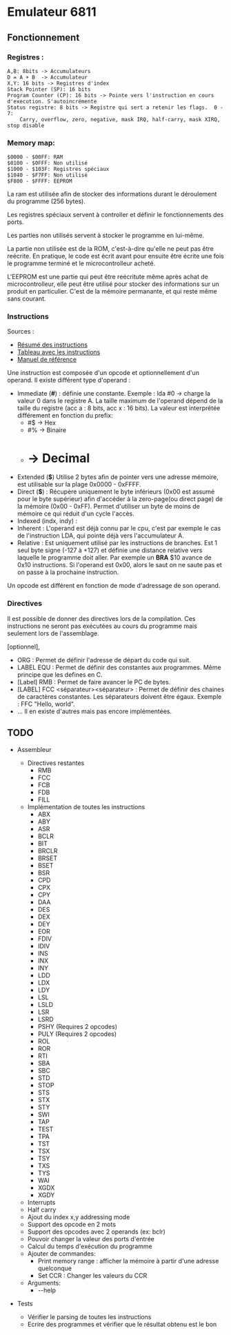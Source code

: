 # Emulateur 6811

## Fonctionnement

### Registres :
    A,B: 8bits -> Accumulateurs
    D = A + B  -> Accumulateur
    X,Y: 16 bits -> Registres d'index
    Stack Pointer (SP): 16 bits
    Program Counter (CP): 16 bits -> Pointe vers l'instruction en cours d'execution. S'autoincrémente
    Status registre: 8 bits -> Registre qui sert a retenir les flags.  0 - 7:
        Carry, overflow, zero, negative, mask IRQ, half-carry, mask XIRQ, stop disable

### Memory map:
    $0000 - $00FF: RAM
    $0100 - $0FFF: Non utilisé
    $1000 - $103F: Registres spéciaux
    $1040 - $F7FF: Non utilisé
    $F800 - $FFFF: EEPROM

La ram est utilisée afin de stocker des informations durant le déroulement du programme (256 bytes).

Les registres spéciaux servent à controller et définir le fonctionnements des ports.

Les parties non utilisés servent à stocker le programme en lui-même.

La partie non utilisée est de la ROM, c'est-à-dire qu'elle ne peut pas être reécrite. En pratique, le code est écrit avant pour ensuite être écrite une fois le programme terminé et le microcontrolleur acheté.

L'EEPROM est une partie qui peut être reécritute même après achat de microcontrolleur, elle peut être utilisé pour stocker des informations sur un produit en particulier. C'est de la mémoire permanante, et qui reste même sans courant.

### Instructions

Sources :
- [Résumé des instructions](http://www.science.smith.edu/dftwiki/images/9/9e/CSC270_Assembly_Instructions.pdf)
- [Tableau avec les instructions](http://www.dee.ufrj.br/microproc/HC11/68hc11ur.pdf)
- [Manuel de référence](https://www.nxp.com/docs/en/reference-manual/M68HC11RM.pdf)

Une instruction est composée d'un opcode et optionnellement d'un operand.
Il existe différent type d'operand :

- Immediate (**#**) : définie une constante.
Exemple : lda #0 -> charge la valeur 0 dans le registre A. La taille maximum de l'operand dépend de la taille du registre (acc a : 8 bits, acc x : 16 bits). La valeur est interprétée différement en fonction du prefix:
    - #$ -> Hex
    - #% -> Binaire
    - #  -> Decimal
- Extended (**$**) Utilise 2 bytes afin de pointer vers une adresse mémoire, est utilisable sur la plage 0x0000 - 0xFFFF.
- Direct (**$**) : Récupère uniquement le byte inférieurs (0x00 est assumé pour le byte supérieur) afin d'accéder à la zero-page(ou direct page) de la mémoire (0x00 - 0xFF). Permet d'utiliser un byte de moins de mémoire ce qui réduit d'un cycle l'accès.
- Indexed (indx, indy) :
- Inherent : L'operand est déjà connu par le cpu, c'est par exemple le cas de l'instruction LDA, qui pointe déjà vers l'accumulateur A.
- Relative : Est uniquement utilisé par les instructions de branches. Est 1 seul byte signe (-127 à +127) et définie une distance relative vers laquelle le programme doit aller. Par exemple un **BRA** $10 avance de 0x10 instructions. Si l'operand est 0x00, alors le saut on ne saute pas et on passe à la prochaine instruction.

Un opcode est différent en fonction de mode d'adressage de son operand.

### Directives
Il est possible de donner des directives lors de la compilation. Ces instructions ne seront pas exécutées au cours du programme mais seulement lors de l'assemblage.

[optionnel], <obligatoire>

- ORG <expression> : Permet de définir l'adresse de départ du code qui suit.
- LABEL EQU <expression> : Permet de définir des constantes aux programmes. Même principe que les defines en C.
- [Label] RMB <expression> : Permet de faire avancer le PC de <expression> bytes.
- [LABEL] FCC <séparateur><string><séparateur> : Permet de définir des chaines de caractères constantes. Les séparateurs doivent être égaux. Exemple : FFC "Hello, world".
- ... Il en existe d'autres mais pas encore implémentées.

## TODO
- Assembleur
    - Directives restantes
        - RMB
        - FCC
        - FCB
        - FDB
        - FILL
    - Implémentation de toutes les instructions
        - ABX
        - ABY
        - ASR
        - BCLR
        - BIT
        - BRCLR
        - BRSET
        - BSET
        - BSR
        - CPD
        - CPX
        - CPY
        - DAA
        - DES
        - DEX
        - DEY
        - EOR
        - FDIV
        - IDIV
        - INS
        - INX
        - INY
        - LDD
        - LDX
        - LDY
        - LSL
        - LSLD
        - LSR
        - LSRD
        - PSHY (Requires 2 opcodes)
        - PULY (Requires 2 opcodes)
        - ROL
        - ROR
        - RTI
        - SBA
        - SBC
        - STD
        - STOP
        - STS
        - STX
        - STY
        - SWI
        - TAP
        - TEST
        - TPA
        - TST
        - TSX
        - TSY
        - TXS
        - TYS
        - WAI
        - XGDX
        - XGDY
    - Interrupts
    - Half carry
    - Ajout du index x,y addressing mode
    - Support des opcode en 2 mots
    - Support des opcodes avec 2 operands (ex: bclr)
    - Pouvoir changer la valeur des ports d'entrée
    - Calcul du temps d'exécution du programme
    - Ajouter de commandes:
        - Print memory range : afficher la mémoire à partir d'une adresse quelconque
        - Set CCR : Changer les valeurs du CCR
    - Arguments:
        - --help

- Tests
    - Vérifier le parsing de toutes les instructions
    - Ecrire des programmes et vérifier que le résultat obtenu est le bon
